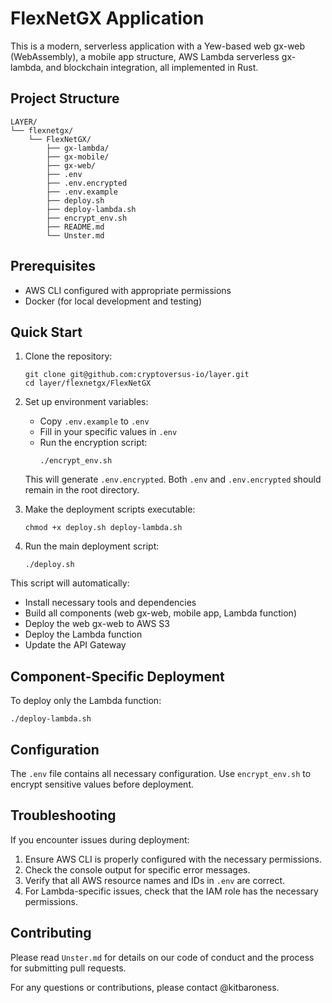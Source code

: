 # FlexNetGX Application

This is a modern, serverless application with a Yew-based web gx-web (WebAssembly), 
a mobile app structure, AWS Lambda serverless gx-lambda, and blockchain integration, 
all implemented in Rust.

## Project Structure

```
LAYER/
└── flexnetgx/
    └── FlexNetGX/
        ├── gx-lambda/
        ├── gx-mobile/
        ├── gx-web/
        ├── .env
        ├── .env.encrypted
        ├── .env.example
        ├── deploy.sh
        ├── deploy-lambda.sh
        ├── encrypt_env.sh
        ├── README.md
        └── Unster.md
```

## Prerequisites

- AWS CLI configured with appropriate permissions
- Docker (for local development and testing)

## Quick Start

1. Clone the repository:
   ```
   git clone git@github.com:cryptoversus-io/layer.git
   cd layer/flexnetgx/FlexNetGX
   ```

2. Set up environment variables:
   - Copy `.env.example` to `.env`
   - Fill in your specific values in `.env`
   - Run the encryption script:
     ```
     ./encrypt_env.sh
     ```
   This will generate `.env.encrypted`. Both `.env` and `.env.encrypted` should remain in the root directory.

3. Make the deployment scripts executable:
   ```
   chmod +x deploy.sh deploy-lambda.sh
   ```

4. Run the main deployment script:
   ```
   ./deploy.sh
   ```

This script will automatically:
- Install necessary tools and dependencies
- Build all components (web gx-web, mobile app, Lambda function)
- Deploy the web gx-web to AWS S3
- Deploy the Lambda function
- Update the API Gateway

## Component-Specific Deployment

To deploy only the Lambda function:
```
./deploy-lambda.sh
```

## Configuration

The `.env` file contains all necessary configuration. Use `encrypt_env.sh` to encrypt sensitive values before deployment.

## Troubleshooting

If you encounter issues during deployment:
1. Ensure AWS CLI is properly configured with the necessary permissions.
2. Check the console output for specific error messages.
3. Verify that all AWS resource names and IDs in `.env` are correct.
4. For Lambda-specific issues, check that the IAM role has the necessary permissions.

## Contributing

Please read `Unster.md` for details on our code of conduct and the process for submitting pull requests.

For any questions or contributions, please contact @kitbaroness.